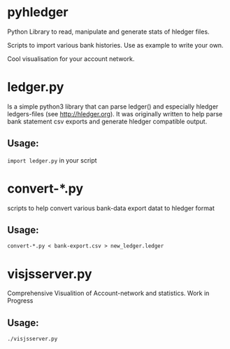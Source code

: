 # pyhledger
Python Library to read, manipulate and generate stats of hledger files.

Scripts to import various bank histories. Use as example to write your own.

Cool visualisation for your account network.

ledger.py
=========

Is a simple python3 library that can parse ledger() and especially hledger ledgers-files (see http://hledger.org).
It was originally written to help parse bank statement csv exports and generate hledger compatible output.

## Usage:
```import ledger.py``` in your script


convert-*.py
===========
scripts to help convert various bank-data export datat to hledger format

## Usage:

    convert-*.py < bank-export.csv > new_ledger.ledger


visjsserver.py
==============
Comprehensive Visualition of Account-network and statistics. Work in Progress

## Usage:

    ./visjsserver.py
